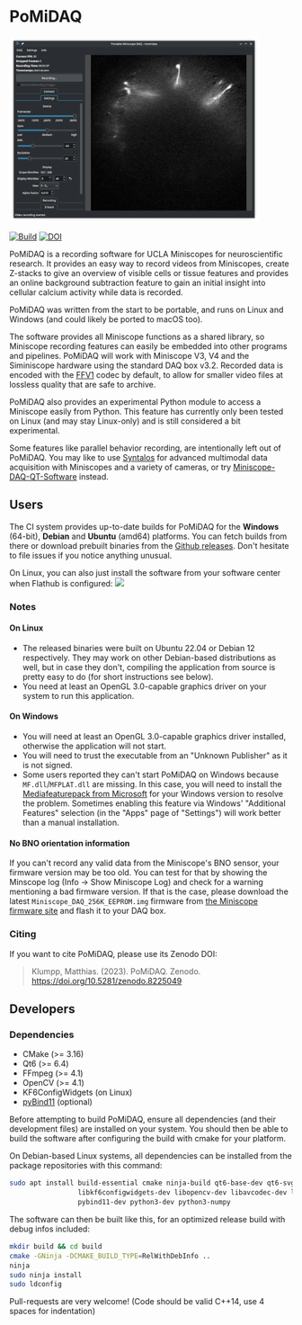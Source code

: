PoMiDAQ
=======

[![PoMiDAQ Screenshot](contrib/screenshots/v0.4.4_diffdisplay_tiny.png "PoMiDAQ on Linux")](https://github.com/bothlab/pomidaq/tree/master/contrib/screenshots)

[![Build](https://github.com/bothlab/pomidaq/actions/workflows/build.yml/badge.svg)](https://github.com/bothlab/pomidaq/actions/workflows/build.yml)
[![DOI](https://zenodo.org/badge/DOI/10.5281/zenodo.8225049.svg)](https://doi.org/10.5281/zenodo.8225049)

PoMiDAQ is a recording software for UCLA Miniscopes for neuroscientific research.
It provides an easy way to record videos from Miniscopes, create Z-stacks to give an overview of visible cells
or tissue features and provides an online background subtraction feature to gain an initial insight into
cellular calcium activity while data is recorded.

PoMiDAQ was written from the start to be portable, and runs on Linux and Windows
(and could likely be ported to macOS too).

The software provides all Miniscope functions as a shared library, so Miniscope recording features can easily
be embedded into other programs and pipelines.
PoMiDAQ will work with Miniscope V3, V4 and the Siminiscope hardware using the standard DAQ box v3.2.
Recorded data is encoded with the [FFV1](https://en.wikipedia.org/wiki/FFV1) codec by default, to allow for
smaller video files at lossless quality that are safe to archive.

PoMiDAQ also provides an experimental Python module to access a Miniscope easily from Python. This feature has
currently only been tested on Linux (and may stay Linux-only) and is still considered a bit experimental.

Some features like parallel behavior recording, are intentionally left out of PoMiDAQ.
You may like to use [Syntalos](https://github.com/bothlab/syntalos) for advanced multimodal data acquisition
with Miniscopes and a variety of cameras, or try
[Miniscope-DAQ-QT-Software](https://github.com/Aharoni-Lab/Miniscope-DAQ-QT-Software) instead.


## Users

The CI system provides up-to-date builds for PoMiDAQ for the **Windows** (64-bit), **Debian** and **Ubuntu** (amd64) platforms.
You can fetch builds from there or download prebuilt binaries from the [Github releases](https://github.com/bothlab/pomidaq/releases).
Don't hesitate to file issues if you notice anything unusual.

On Linux, you can also just install the software from your software center when Flathub is configured:
<a href="https://flathub.org/apps/details/io.github.bothlab.pomidaq"><img src="https://flathub.org/assets/badges/flathub-badge-en.png" width="140"/></a>

### Notes
#### On Linux
 * The released binaries were built on Ubuntu 22.04 or Debian 12 respectively. They may work on other Debian-based distributions as well,
   but in case they don't, compiling the application from source is pretty easy to do (for short instructions see below).
 * You need at least an OpenGL 3.0-capable graphics driver on your system to run this application.

#### On Windows
 * You will need at least an OpenGL 3.0-capable graphics driver installed, otherwise the application will not start.
 * You will need to trust the executable from an "Unknown Publisher" as it is not signed.
 * Some users reported they can't start PoMiDAQ on Windows because `MF.dll`/`MFPLAT.dll` are missing. In this case,
   you will need to install the [Mediafeaturepack from Microsoft](https://www.microsoft.com/en-us/software-download/mediafeaturepack)
   for your Windows version to resolve the problem. Sometimes enabling this feature via Windows' "Additional Features" selection
   (in the "Apps" page of "Settings") will work better than a manual installation.

#### No BNO orientation information
If you can't record any valid data from the Miniscope's BNO sensor, your firmware version may be too old.
You can test for that by showing the Minscope log (Info → Show Miniscope Log) and check for a warning mentioning
a bad firmware version. If that is the case, please download the latest `Miniscope_DAQ_256K_EEPROM.img` firmware
from [the Miniscope firmware site](https://github.com/Aharoni-Lab/Miniscope-DAQ-Cypress-firmware) and flash
it to your DAQ box.


### Citing

If you want to cite PoMiDAQ, please use its Zenodo DOI:

> Klumpp, Matthias. (2023). PoMiDAQ. Zenodo. https://doi.org/10.5281/zenodo.8225049


## Developers

### Dependencies

 * CMake (>= 3.16)
 * Qt6 (>= 6.4)
 * FFmpeg (>= 4.1)
 * OpenCV (>= 4.1)
 * KF6ConfigWidgets (on Linux)
 * [pyBind11](https://github.com/pybind/pybind11) (optional)

Before attempting to build PoMiDAQ, ensure all dependencies (and their development files) are installed on your system.
You should then be able to build the software after configuring the build with cmake for your platform.

On Debian-based Linux systems, all dependencies can be installed from the package repositories with this command:
```bash
sudo apt install build-essential cmake ninja-build qt6-base-dev qt6-svg-dev \
                 libkf6configwidgets-dev libopencv-dev libavcodec-dev libavformat-dev libswscale-dev \
                 pybind11-dev python3-dev python3-numpy
```
The software can then be built like this, for an optimized release build with debug infos included:
```bash
mkdir build && cd build
cmake -GNinja -DCMAKE_BUILD_TYPE=RelWithDebInfo ..
ninja
sudo ninja install
sudo ldconfig
```

Pull-requests are very welcome! (Code should be valid C++14, use 4 spaces for indentation)
